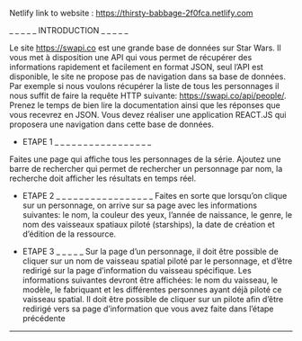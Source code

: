 Netlify link to website : https://thirsty-babbage-2f0fca.netlify.com


_ _ _ _ _ INTRODUCTION _ _ _ _ _

Le site https://swapi.co est une grande base de données sur Star Wars. Il vous met à disposition une API qui vous permet de récupérer des informations rapidement et facilement en format JSON, seul l’API est disponible, le site ne propose pas de navigation dans sa base de données.
Par exemple si nous voulons récupérer la liste de tous les personnages il nous suffit de faire la requête HTTP suivante: https://swapi.co/api/people/.
Prenez le temps de bien lire la documentation ainsi que les réponses que vous recevrez en JSON. Vous devez réaliser une application REACT.JS qui proposera une navigation dans cette base de données.

+ ETAPE 1 _ _ _ _ _ _ _ _ _ _ _ _ _ _ _ _ _

Faites une page qui affiche tous les personnages de la série.
Ajoutez une barre de rechercher qui permet de rechercher un personnage par nom, la recherche doit afficher les résultats en temps réel.

+ ETAPE 2 _ _ _ _ _ _ _ _ _ _ _ _ _ _ _ _ _
Faites en sorte que lorsqu’on clique sur un personnage, on arrive sur sa page avec les informations suivantes: le nom, la couleur des yeux, l’année de naissance, le genre, le nom des vaisseaux spatiaux piloté (starships), la date de création et d’édition de la ressource.

+ ETAPE 3 _ _ _ _ _
Sur la page d’un personnage, il doit être possible de cliquer sur un nom de vaisseau spatial piloté par le personnage, et d’être redirigé sur la page d’information du vaisseau spécifique.
Les informations suivantes devront être affichées: le nom du vaisseau, le modèle, le fabriquant et les différentes personnes ayant déjà piloté ce vaisseau spatial. Il doit être possible de cliquer sur un pilote afin d’être redirigé vers sa page d’information que vous avez faite
dans l’étape précédente

--------------------
